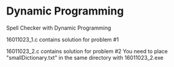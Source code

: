 # Dynamic Programming
 Spell Checker with Dynamic Programming
 
 16011023_1.c contains solution for problem #1
 
 16011023_2.c contains solution for problem #2
 You need to place "smallDictionary.txt" in the same directory with 16011023_2.exe
